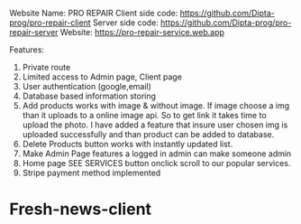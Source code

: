 Website Name: PRO REPAIR
Client side code: https://github.com/Dipta-prog/pro-repair-client
Server side code: https://github.com/Dipta-prog/pro-repair-server
Website: https://pro-repair-service.web.app

Features:
1. Private route
2. Limited access to Admin page, Client page
3. User authentication (google,email)
4. Database based information storing
5. Add products works with image & without image. If image choose a img than it uploads to a online image api. So to get link it takes time to upload the photo. I have added a feature that insure user chosen img is uploaded successfully and than product can be added to database. 
6. Delete Products button works with instantly updated list.
7. Make Admin Page features a logged in admin can make someone admin
8. Home page SEE SERVICES button onclick scroll to our popular services.
9. Stripe payment method implemented
# Fresh-news-client

